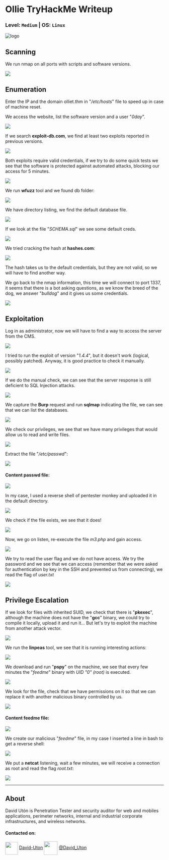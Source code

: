 # Ollie TryHackMe Writeup
### Level: `Medium` | OS: `Linux`

![logo](1.jpg)

## Scanning
We run nmap on all ports with scripts and software versions.

![](2.png)

## Enumeration
Enter the IP and the domain olliet.thm in "*/etc/hosts*" file to speed up in case of machine reset.

We access the website, list the software version and a user "*0day*".

![](3.png)

If we search **exploit-db.com**, we find at least two exploits reported in previous versions.

![](4.png)

Both exploits require valid credentials, if we try to do some quick tests we see that the software is protected against automated attacks, blocking our access for 5 minutes.

![](5.png)

We run **wfuzz** tool and we found db folder:

![](6.png)

We have directory listing, we find the default database file.

![](7.png)

If we look at the file "*SCHEMA.sql*" we see some default creds.

![](8.png)

We tried cracking the hash at **hashes.com**:

![](9.png)

The hash takes us to the default credentials, but they are not valid, so we will have to find another way.

We go back to the nmap information, this time we will connect to port 1337, it seems that there is a bot asking questions, as we know the breed of the dog, we answer "*bulldog*" and it gives us some credentials.

![](10.png)


## Exploitation
Log in as administrator, now we will have to find a way to access the server from the CMS.

![](11.png)

I tried to run the exploit of version "*1.4.4*", but it doesn't work (logical, possibly patched). Anyway, it is good practice to check it manually.

![](12.png)

If we do the manual check, we can see that the server response is still deficient to SQL Injection attacks.

![](13.png)

We capture the **Burp** request and run **sqlmap** indicating the file, we can see that we can list the databases.

![](14.png)

We check our privileges, we see that we have many privileges that would allow us to read and write files.

![](15.png)

Extract the file "*/etc/passwd*":

![](16.png)

#### Content passwd file:
![](17.png)

In my case, I used a reverse shell of pentester monkey and uploaded it in the default directory.

![](18.png)

We check if the file exists, we see that it does!

![](19.png)

Now, we go on listen, re-execute the file *m3.php* and gain access.

![](20.png)

We try to read the user flag and we do not have access. We try the password and we see that we can access (remember that we were asked for authentication by key in the SSH and prevented us from connecting), we read the flag of *user.txt*

![](21.png)


## Privilege Escalation
If we look for files with inherited SUID, we check that there is "**pkexec**", although the machine does not have the "**gcc**" binary, we could try to compile it locally, upload it and run it... But let's try to exploit the machine from another attack vector.

![](22.png)

We run the **linpeas** tool, we see that it is running interesting actions:

![](23.png)

We download and run "**pspy**" on the machine, we see that every few minutes the "*feedme*" binary with *UID "0" (root)* is executed.

![](24.png)

We look for the file, check that we have permissions on it so that we can replace it with another malicious binary controlled by us.

![](25.png)

#### Content feedme file:
![](26.png)

We create our malicious "*feedme*" file, in my case I inserted a line in bash to get a reverse shell:

![](27.png)

We put a **netcat** listening, wait a few minutes, we will receive a connection as root and read the flag *root.txt*:

![](28.png)

---
## About

David Utón is Penetration Tester and security auditor for web and mobiles applications, perimeter networks, internal and industrial corporate infrastructures, and wireless networks.

#### Contacted on:

<img src='https://m3n0sd0n4ld.github.io/imgs/linkedin.png' width='40' align='center'> [David-Uton](https://www.linkedin.com/in/david-uton/)
<img src='https://m3n0sd0n4ld.github.io/imgs/twitter.png' width='43' align='center'> [@David_Uton](https://twitter.com/David_Uton)
